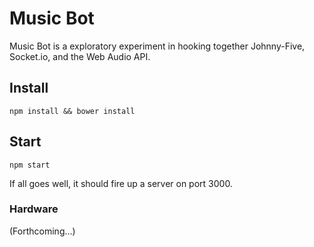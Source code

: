 # Music Bot

Music Bot is a exploratory experiment in hooking together Johnny-Five, Socket.io, and the Web Audio API.

## Install

```
npm install && bower install
```

## Start

```
npm start
```

If all goes well, it should fire up a server on port 3000.

### Hardware

(Forthcoming…)